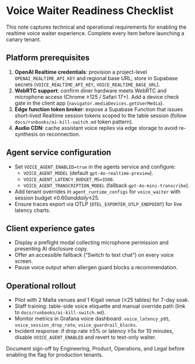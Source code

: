 # Voice Waiter Readiness Checklist

This note captures technical and operational requirements for enabling the realtime voice waiter experience. Complete every item before launching a canary tenant.

## Platform prerequisites

1. **OpenAI Realtime credentials**: provision a project-level `OPENAI_REALTIME_API_KEY` and regional base URL; store in Supabase secrets (`VOICE_REALTIME_API_KEY`, `VOICE_REALTIME_BASE_URL`).
2. **WebRTC support**: confirm diner hardware meets WebRTC and microphone access (Chrome ≥125 / Safari 17+). Add a device check gate in the client app (`navigator.mediaDevices.getUserMedia`).
3. **Edge function token broker**: expose a Supabase Function that issues short-lived Realtime session tokens scoped to the table session (follow `docs/runbooks/ai-kill-switch.md` token pattern).
4. **Audio CDN**: cache assistant voice replies via edge storage to avoid re-synthesis on reconnection.

## Agent service configuration

- Set `VOICE_AGENT_ENABLED=true` in the agents service and configure:
  - `VOICE_AGENT_MODEL` (default `gpt-4o-realtime-preview`).
  - `VOICE_AGENT_LATENCY_BUDGET_MS=3500`.
  - `VOICE_AGENT_TRANSCRIPTION_MODEL` (fallback `gpt-4o-mini-transcribe`).
- Add tenant overrides in `agent_runtime_configs` for `voice_waiter` with session budget ≤$0.60 and daily ≤$25.
- Ensure traces export via OTLP (`OTEL_EXPORTER_OTLP_ENDPOINT`) for live latency charts.

## Client experience gates

- Display a preflight modal collecting microphone permission and presenting AI disclosure copy.
- Offer an accessible fallback (“Switch to text chat”) on every voice screen.
- Pause voice output when allergen guard blocks a recommendation.

## Operational rollout

- Pilot with 2 Malta venues and 1 Kigali venue (≤25 tables) for 7-day soak.
- Staff training: table-side voice etiquette and manual override path (link to `docs/runbooks/ai-kill-switch.md`).
- Monitor metrics in Grafana voice dashboard: `voice_latency_p95`, `voice_session_drop_rate`, `voice_guardrail_blocks`.
- Incident response: if drop rate ≥5% or latency ≥5s for 10 minutes, disable `VOICE_AGENT_ENABLED` and revert to text-only waiter.

Document sign-off by Engineering, Product, Operations, and Legal before enabling the flag for production tenants.
